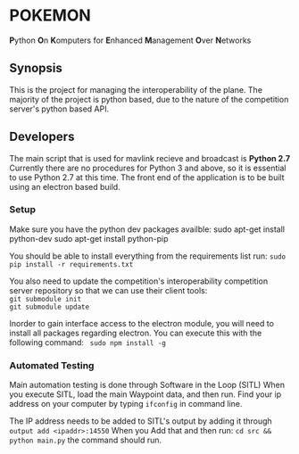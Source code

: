 # POKEMON
<b>P</b>ython <b>O</b>n <b>K</b>omputers for <b>E</b>nhanced <b>M</b>anagement <b>O</b>ver <b>N</b>etworks

## Synopsis
This is the project for managing the interoperability of the plane. The majority of the project is python based, due
to the nature of the competition server's python based API.

## Developers
The main script that is used for mavlink recieve and broadcast is <b>Python 2.7</b>
Currently there are no procedures for Python 3 and above, so it is essential to use Python 2.7 at this time.
The front end of the application is to be built using an electron based build.
### Setup
Make sure you have the python dev packages availble:
sudo apt-get install python-dev
sudo apt-get install python-pip

You should be able to install everything from the requirements list run:
`sudo pip install -r requirements.txt`

You also need to update the competition's interoperability competition server repository so that we can use their client tools:
</br> `git submodule init`
</br> `git submodule update`

Inorder to gain interface access to the electron module, you will need to install all
packages regarding electron.
You can execute this with the following command:
` sudo npm install -g`

### Automated Testing
Main automation testing is done through Software in the Loop (SITL)
When you execute SITL, load the main Waypoint data, and then run.
Find your ip address on your computer by typing `ifconfig` in command line.

The IP address needs to be added to SITL's output by adding it through `output add <ipaddr>:14550`
When you Add that and then run: `cd src && python main.py` the command should run.

